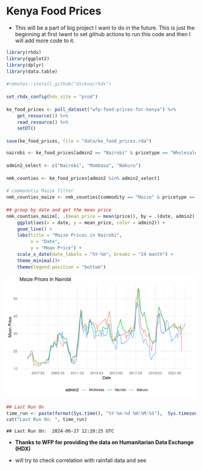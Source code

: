 Kenya Food Prices
================

- This will be a part of big project I want to do in the future. This is
  just the beginning at first Iwant to set github actions to run this
  code and then I will add more code to it.

``` r
library(rhdx)
library(ggplot2)
library(dplyr)
library(data.table)

#remotes::install_github("dickoa/rhdx")

set_rhdx_config(hdx_site = "prod")

ke_food_prices <- pull_dataset("wfp-food-prices-for-kenya") %>% 
    get_resource(1) %>%
    read_resource() %>%
    setDT()

save(ke_food_prices, file = "data/ke_food_prices.rda")
```

``` r
nairobi <- ke_food_prices[admin2 == "Nairobi" & pricetype == "Wholesale",]

admin2_select <- c("Nairobi", "Mombasa", "Nakuru")

nmk_counties <- ke_food_prices[admin2 %in% admin2_select]

# commodotiy Maize filter
nmk_counties_maize <- nmk_counties[commodity == "Maize" & pricetype == "Wholesale",]

## group by date and get the mean price
nmk_counties_maize[, .(mean_price = mean(price)), by = .(date, admin2)] %>%
    ggplot(aes(x = date, y = mean_price, color = admin2)) +
    geom_line() +
    labs(title = "Maize Prices in Nairobi",
         x = "Date",
         y = "Mean Price") +
    scale_x_date(date_labels = "%Y-%m", breaks = "24 month") +
    theme_minimal()+
    theme(legend.position = "bottom")
```

![](README_files/figure-gfm/unnamed-chunk-2-1.png)<!-- -->

``` r
## Last Run On
time_run <- paste(format(Sys.time(), "%Y-%m-%d %H:%M:%S"),  Sys.timezone())
cat("Last Run On: ", time_run)
```

    ## Last Run On:  2024-06-27 12:20:25 UTC

- **Thanks to WFP for providing the data on Humanitarian Data Exchange
  (HDX)**

- will try to check correlation with rainfall data and see
